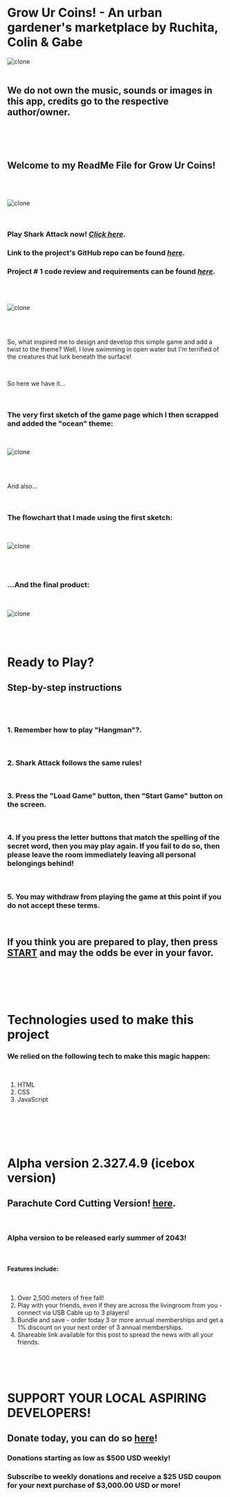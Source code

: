 # Grow Ur Coins! - An urban gardener's marketplace by Ruchita, Colin & Gabe

![clone](https://imgur.com/wg8AVn1.png)
<br><br>

## We do not own the music, sounds or images in this app, credits go to the respective author/owner.

<br>
<br><br>

## Welcome to my ReadMe File for Grow Ur Coins!  

<br><br>

![clone](https://imgur.com/O2VXPV5.png)

<br>

### Play Shark Attack now! <em><a href="https://gabevela.github.io/sei-project-one/indexMain.html">Click here</a>.</em> 

### Link to the project's GitHub repo can be found <em><a href="https://github.com/gabevela/sei-project-one">here</a>.</em>

### Project # 1 code review and requirements can be found <em><a href="https://git.generalassemb.ly/sei-toronto/sei-flex-49/blob/master/project-1/project-1-requirements.md">here</a>.</em> 

<br><br>

![clone](https://imgur.com/uInYrtk.png)

<br><br>

So, what inspired me to design and develop this simple game and add a twist to the theme? Well, I love swimming in open water but I'm terrified of the creatures that lurk beneath the surface!  

<br>

So here we have it...

<br>

### The very first sketch of the game page which I then scrapped and added the "ocean" theme:

<br>

![clone](https://imgur.com/RzELRxj.jpeg)

<br><br>


And also...

<br>

### The flowchart that I made using the first sketch:

<br>

![clone](https://imgur.com/DWfqqi2.jpeg)

<br><br>

### ...And the final product:

<br>

![clone](https://imgur.com/Oc1x4Pj.jpeg)

<br><br>

# Ready to Play? 

## Step-by-step instructions

<br><br>

### 1. Remember how to play "Hangman"?. 
<br>

### 2. Shark Attack follows the same rules!

<br>

### 3. Press the "Load Game" button, then "Start Game" button on the screen.

<br>

### 4. If you press the letter buttons that match the spelling of the secret word, then you may play again. If you fail to do so, then please leave the room immediately leaving all personal belongings behind!

<br>


### 5. You may withdraw from playing the game at this point if you do not accept these terms.

<br>

## If you think you are prepared to play, then press <a href="https://gabevela.github.io/sei-project-one/indexMain.html">START</a> and may the odds be ever in your favor.</em> 


<br><br><br><br>

# Technologies used to make this project

### We relied on the following tech to make this magic happen:

<br>

1. HTML
2. CSS
3. JavaScript

<br><br><br><br>

# Alpha version 2.327.4.9 (icebox version)

## Parachute Cord Cutting Version! <a href="https://imgur.com/CE31Wk6">here</a>.</em> 

<br>

### Alpha version to be released early summer of 2043!

<br>

#### Features include:

<br>

1. Over 2,500 meters of free fall!
2. Play with your friends, even if they are across the livingroom from you - connect via USB Cable up to 3 players!
3. Bundle and save - order today 3 or more annual memberships and get a 1% discount on your next order of 3 annual memberships. 
4. Shareable link available for this post to spread the news with all your friends.

<br><br><br>

# SUPPORT YOUR LOCAL ASPIRING DEVELOPERS!

## Donate today, you can do so <a href="https://www.gofundme.com/en-ca/start/education-fundraising">here</a>!</em> 

### Donations starting as low as $500 USD weekly!

### Subscribe to weekly donations and receive a $25 USD coupon for your next purchase of $3,000.00 USD or more!
